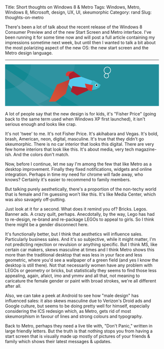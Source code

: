 Title: Short thoughts on Windows 8 & Metro
Tags: Windows, Metro, Windows 8, Microsoft, design, UX, UI, skeumorphic
Category: rand
Slug: thoughts-on-metro

There's been a lot of talk about the recent release of the Windows 8 Consumer Preview and of the new Start Screen and Metro interface. I've been running it for some time now and will post a full article containing my impressions sometime next week, but until then I wanted to talk a bit about the most polarizing aspect of the new OS: the new start screen and the Metro design language.

***

![Windows 8 Beta fish](/images/win8_header.png)

A lot of people say that the new design is for kids, it's "Fisher Price" (going back to the same term used when Windows XP first launched), it isn't serious enough and looks like crap.

It's not 'twee' to me. It's not Fisher Price. It's akihabara and Vegas. It's bold, brash, American, neon, digital, masculine. It's true that they didn't go skeumorphic. There is no car interior that looks this digital. There are very few home interiors that look like this. It's about media, very tech magazine-ish. And the colors don't match.

Now, before I continue, let me say I'm among the few that like Metro as a desktop improvement. Finally they fixed notifications, widgets and online integration. Perhaps in time my need for chrome will fade away, who knows? Certainly it's easier to recommend to family members.

But talking purely aesthetically, there's a proportion of the non-techy world that is female and I'm guessing won't like this. It's like Media Center, which was also savagely off-putting. 

Just look at it for a second. What does it remind you of? Bricks. Legos. Banner ads. A crazy quilt, perhaps. Anecdotally, by the way, Lego has had to re-design, re-brand and re-package LEGOs to appeal to girls. So I think there might be a gender disconnect here.

It's functionally better, but I think that aesthetics will influence sales. Particularly business sales. And it's so subjective, while it might matter, I'm not predicting rejection or revulsion or anything specific. But I think MS, like certain car makers, skews masculine at times and I think Metro shows this more than the traditional desktop that was less in your face and less geometric, where you'd see a wallpaper of a green field (and yes I know the desktop is still there). Not that necessarily women have any problem with LEGOs or geometry or bricks, but statistically they seems to find those less appealing, again, afaict, imo and ymmv and all that, not meaning to caricature the female gender or paint with broad strokes, we're all different after all.

Also, we can take a peek at Android to see how "male design" has influenced sales: it also skews masculine due to Verizon's Droid ads and Google culture, but seems to be doing pretty well for himself, especially considering the ICS redesign which, as Metro, gets rid of most skeumorphism in favour of lines and strong colours and typography.

Back to Metro, perhaps they need a live tile with, "Don't Panic," written in large friendly letters. But the truth is that nothing stops you from having a start screen that is visually made up mostly of pictures of your friends & family which shows their latest messages & updates.